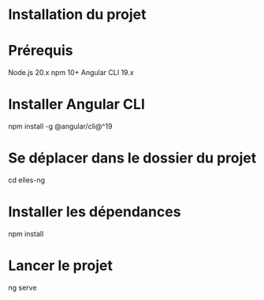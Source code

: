 # Installation du projet

# Prérequis
Node.js 20.x
npm 10+
Angular CLI 19.x

# Installer Angular CLI
npm install -g @angular/cli@^19

# Se déplacer dans le dossier du projet
cd elles-ng

# Installer les dépendances
npm install

# Lancer le projet
ng serve
